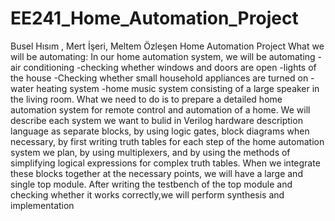 # EE241_Home_Automation_Project
Busel Hısım , Mert İşeri, Meltem Özleşen Home Automation Project
What we will be automating: In our home automation system, we will be automating
-air conditioning
-checking whether windows and doors are open
-lights of the house 
-Checking whether small household appliances are turned on
-water heating system
-home music system consisting of a large speaker in the living room.
What we need to do is to prepare a detailed home automation system for remote control and automation of a home. We will describe each system we want to bulid in Verilog hardware description language as separate blocks, by using logic gates, block diagrams when necessary, by first writing truth tables for each step of the home automation system we plan, by using multiplexers, and by using the methods of simplifying logical expressions for complex truth tables. When we integrate these blocks together at the necessary points, we will have a large and single top module. After writing the testbench of the top module and checking whether it works correctly,we will perform synthesis and implementation
